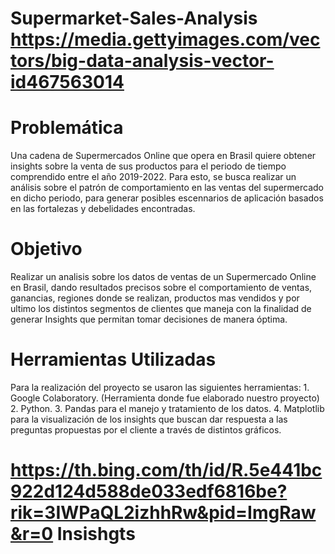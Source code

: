 # Supermarket-Sales-Analysis https://media.gettyimages.com/vectors/big-data-analysis-vector-id467563014

# Problemática

  Una cadena de Supermercados Online que opera en Brasil quiere obtener insights sobre la venta de sus productos para el periodo de tiempo comprendido entre el año 2019-2022. Para esto, se busca realizar un análisis sobre el patrón de comportamiento en las ventas del supermercado en dicho periodo, para generar posibles escennarios de aplicación basados en las fortalezas y debelidades encontradas.

# Objetivo
  
  Realizar un analisis sobre los datos de ventas de un Supermercado Online en Brasil, dando resultados precisos sobre el comportamiento de ventas, ganancias, regiones donde se realizan, productos mas vendidos y por ultimo los distintos segmentos de clientes que maneja con la finalidad de generar Insights que permitan tomar decisiones de manera óptima.

# Herramientas Utilizadas
  Para la realización del proyecto se usaron las siguientes herramientas:
    1. Google Colaboratory. (Herramienta donde fue elaborado nuestro proyecto)
    2. Python.
    3. Pandas para el manejo y tratamiento de los datos.
    4. Matplotlib para la visualización de los insights que buscan dar respuesta a las preguntas propuestas por el cliente a través de distintos gráficos.

# https://th.bing.com/th/id/R.5e441bc922d124d588de033edf6816be?rik=3IWPaQL2izhhRw&pid=ImgRaw&r=0 Insishgts
